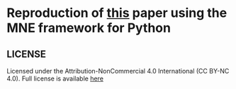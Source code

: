 # Reproduction of [this](https://ieeexplore.ieee.org/document/7742400) paper using the MNE framework for Python

## LICENSE
Licensed under the Attribution-NonCommercial 4.0 International (CC BY-NC 4.0). Full license is available [here](https://creativecommons.org/licenses/by-nc/4.0/legalcode)
